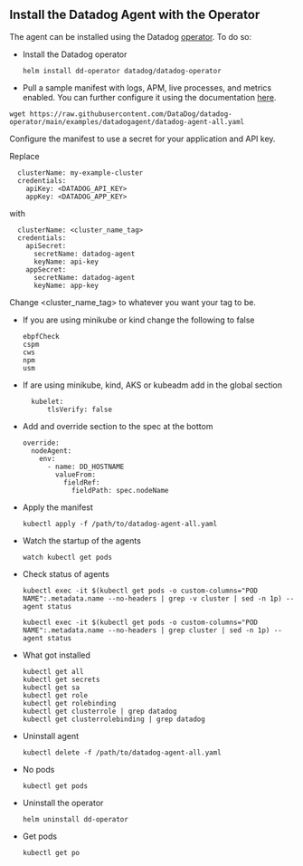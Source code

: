 Install the Datadog Agent with the Operator
--
  
The agent can be installed using the Datadog [operator](https://docs.datadoghq.com/getting_started/containers/datadog_operator/).  To 
do so:  
  
- Install the Datadog operator  
  ```
  helm install dd-operator datadog/datadog-operator
  ```  
- Pull a sample manifest with logs, APM, live processes, and metrics enabled.  You can further configure it using the documentation 
[here](https://github.com/DataDog/datadog-operator/blob/main/docs/configuration.v2alpha1.md#manifest-templates).  
  
```  
wget https://raw.githubusercontent.com/DataDog/datadog-operator/main/examples/datadogagent/datadog-agent-all.yaml  
```  
  
Configure the manifest to use a secret for your application and API key.  

Replace  
  
  ```    
    clusterName: my-example-cluster  
    credentials:  
      apiKey: <DATADOG_API_KEY>  
      appKey: <DATADOG_APP_KEY>    
  ```  
    
  with  
    
  ```  
    clusterName: <cluster_name_tag>  
    credentials:  
      apiSecret:  
        secretName: datadog-agent  
        keyName: api-key  
      appSecret:  
        secretName: datadog-agent  
        keyName: app-key  
  ```  
    
Change <cluster_name_tag> to whatever you want your tag to be.  
  
- If you are using minikube or kind change the following to false
  ```
  ebpfCheck
  cspm
  cws
  npm
  usm
  ```
- If are using minikube, kind, AKS or kubeadm add in the global section  
  ```  
    kubelet:  
        tlsVerify: false  
  ```  
- Add and override section to the spec at the bottom
  ```
  override:
    nodeAgent:
      env:
        - name: DD_HOSTNAME
          valueFrom:
            fieldRef:
              fieldPath: spec.nodeName  
  ```
- Apply the manifest  
  ```
  kubectl apply -f /path/to/datadog-agent-all.yaml
  ```  
- Watch the startup of the agents  
  ```  
  watch kubectl get pods  
  ```  
- Check status of agents  
  ```  
  kubectl exec -it $(kubectl get pods -o custom-columns="POD NAME":.metadata.name --no-headers | grep -v cluster | sed -n 1p) -- agent status  
  
  kubectl exec -it $(kubectl get pods -o custom-columns="POD NAME":.metadata.name --no-headers | grep cluster | sed -n 1p) -- agent status  
  ```  
- What got installed  
    ```  
    kubectl get all  
    kubectl get secrets  
    kubectl get sa  
    kubectl get role  
    kubectl get rolebinding  
    kubectl get clusterrole | grep datadog  
    kubectl get clusterrolebinding | grep datadog  
    ```  
- Uninstall agent  
    ```  
    kubectl delete -f /path/to/datadog-agent-all.yaml  
    ```  
- No pods  
    ```  
    kubectl get pods  
    ```  
- Uninstall the operator  
  ```
  helm uninstall dd-operator  
  ```
- Get pods  
  ```
  kubectl get po  
  ```
